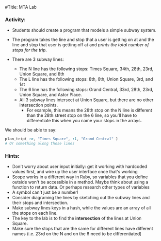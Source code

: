 #Title: MTA Lab

### Activity:
- Students should create a program that models a simple subway system.

- The program takes the line and stop that a user is getting on at and the line
and stop that user is getting off at and *prints the total number of stops for the trip*.
- There are 3 subway lines:
  - The N line has the following stops: Times Square, 34th, 28th, 23rd, Union Square, and 8th
  - The L line has the following stops: 8th, 6th, Union Square, 3rd, and 1st
  - The 6 line has the following stops: Grand Central, 33rd, 28th, 23rd, Union Square, and Astor Place.
  - All 3 subway lines intersect at Union Square, but there are no other intersection points.
    - For example, this means the 28th stop on the N line is different than the 28th street stop on the 6 line, so you'll have to differentiate this when you name your stops in the arrays.

We should be able to say:

```ruby
plan_trip( :n, "Times Square", :l, "Grand Central" )
# Or something along those lines
```

### Hints:
* Don't worry about user input initially: get it working with hardcoded values first, and wire up the user interface once that's working
* Scope works in a different way in Ruby, so variables that you define outside won't be accessible in a method. Maybe think about using a function to return data. Or perhaps research other types of variables
* A symbol can't just be a number!
* Consider diagraming the lines by sketching out the subway lines and their stops and intersection.
* Make subway lines keys in a hash, while the values are an array of all the stops on each line.
* The key to the lab is to find the __intersection__ of the lines at Union Square.
* Make sure the stops that are the same for different lines have different names (i.e. 23rd on the N and on the 6 need to be differentiated)

